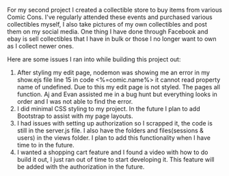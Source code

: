 For my second project I created a collectible store to buy items from various Comic Cons. I've regularly attended these events and purchased various collectibles myself, I also take pictures of my own collectibles and post them on my social media. One thing I have done through Facebook and ebay is sell collectibles that I have in bulk or those I no longer want to own as I collect newer ones. 

Here are some issues I ran into while building this project out:

1. After styling my edit page, nodemon was showing me an error in my show.ejs file line 15  in code <%=comic.name%> it cannot read property name of undefined. Due to this my edit page is not styled. The pages all function. Aj and Evan assisted me in a bug hunt but everything looks in order and I was not able to find the error.
2. I did minimal CSS styling to my project. In the future I plan to add Bootstrap to assist with my page layouts.
3. I had issues with setting up authorization so I scrapped it, the code is still in the server.js file. I also have the folders and files(sessions & users) in the views folder. I plan to add this functionality when I have time to in the future.
4. I wanted a shopping cart feature and I found a video with how to do build it out, I just ran out of time to start developing it. This feature will be added with the authorization in the future. 
